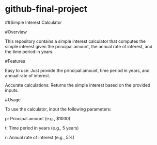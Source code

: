 # github-final-project

##Simple Interest Calculator


#Overview

This repository contains a simple interest calculator that computes the simple interest given the principal amount, the annual rate of interest, and the time period in years.


#Features

Easy to use: Just provide the principal amount, time period in years, and annual rate of interest.

Accurate calculations: Returns the simple interest based on the provided inputs.


#Usage

To use the calculator, input the following parameters:

p: Principal amount (e.g., $1000)

t: Time period in years (e.g., 5 years)

r: Annual rate of interest (e.g., 5%)



